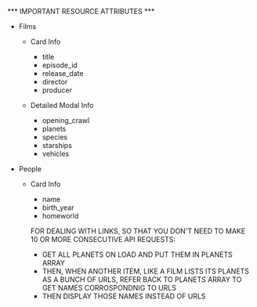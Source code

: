 *** IMPORTANT RESOURCE ATTRIBUTES ***

- Films 
    * Card Info
        - title
        - episode_id
        - release_date
        - director
        - producer
        
    * Detailed Modal Info
        - opening_crawl
        - planets
        - species
        - starships
        - vehicles

- People 
    * Card Info
        - name
        - birth_year
        - homeworld
        




        FOR DEALING WITH LINKS, SO THAT YOU DON'T NEED TO MAKE 10 OR MORE CONSECUTIVE API REQUESTS:

        -  GET ALL PLANETS ON LOAD AND PUT THEM IN PLANETS ARRAY
        - THEN, WHEN ANOTHER ITEM, LIKE A FILM LISTS ITS PLANETS AS A BUNCH OF URLS, REFER BACK TO PLANETS ARRAY TO GET NAMES CORROSPONDNIG TO URLS
        - THEN DISPLAY THOSE NAMES INSTEAD OF URLS